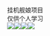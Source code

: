挂机舰娘项目</br>
仅供个人学习</br>
<img src="http://p5.qhimg.com/t0101838d75947014cb.jpg"/><img src="http://dm.pooi.cc/img/lh/emgx/lwt.jpg"/><img src="http://dm.pooi.cc/img/lh/emgx/lys.jpg"><img src="http://dm.pooi.cc/img/lh/single/hqsw.jpg">
